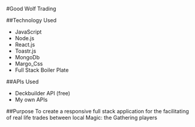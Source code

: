 #Good Wolf Trading

##Technology Used
- JavaScript
- Node.js
- React.js
- Toastr.js
- MongoDb
- Margo_Css
- Full Stack Boiler Plate

##APIs Used
- Deckbuilder API (free)
- My own APIs

##Purpose
  To create a responsive full stack application for the facilitating of real
life trades between local Magic: the Gathering players
